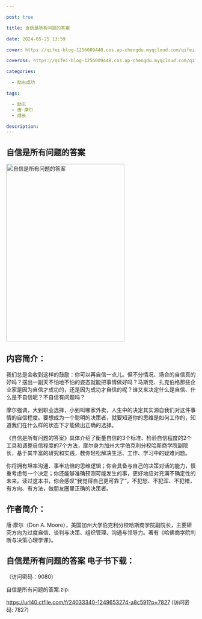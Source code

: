 ```yaml
---

post: true

title: 自信是所有问题的答案

date: 2024-05-25 13:59

cover: https://qifei-blog-1256009448.cos.ap-chengdu.myqcloud.com/qifei-blog/660a19199f345e8d03eb1b69.jpg

coveross: https://qifei-blog-1256009448.cos.ap-chengdu.myqcloud.com/qifei-blog/660a19199f345e8d03eb1b69.jpg

categories:

  - 励志成功

tags:

  - 励志
  - 唐·摩尔
  - 成长

description:
---
```


## 自信是所有问题的答案
<img alt="自信是所有问题的答案 " class="aligncenter loading" data-was-processed="true" decoding="async" fetchpriority="high" height="471" src="https://qifei-blog-1256009448.cos.ap-chengdu.myqcloud.com/qifei-blog/660a19199f345e8d03eb1b69.jpg " style="cursor: zoom-in;" width="314"/>

## 内容简介：

我们总是会收到这样的鼓励：你可以再自信一点儿。但不分情况、场合的自信真的好吗？摆出一副天不怕地不怕的姿态就能把事情做好吗？马斯克、扎克伯格那些企业家是因为自信才成功的，还是因为成功才自信的呢？谁又来决定什么是自信、什么是不自信呢？不自信有问题吗？

摩尔强调，大到职业选择，小到叫哪家外卖，人生中的决定其实源自我们对这件事情的自信程度。要想成为一个聪明的决策者，就要知道你的思维是如何工作的，知道我们在什么样的状态下才能做出正确的选择。

《自信是所有问题的答案》具体介绍了衡量自信的3个标准、检验自信程度的2个工具和调整自信程度的7个方法，摩尔身为加州大学伯克利分校哈斯商学院副院长，基于其丰富的研究和实践，教你轻松解决生活、工作、学习中的疑难问题。

你将拥有坦率沟通、事半功倍的思维逻辑；你会具备与自己的决策对话的能力，慎重考虑每一个决定；你还能够准确预测可能发生的事，更好地应对充满不确定性的未来。读过这本书，你会感叹“我觉得自己更可靠了”，不犯愁、不犯浑、不犯错，有方向、有方法，做朋友圈里正确的决策者。

## 作者简介：

唐·摩尔（Don A. Moore），美国加州大学伯克利分校哈斯商学院副院长，主要研究方向为过度自信、谈判与决策、组织管理、沟通与领导力。著有《哈佛商学院判断与决策心理学课》。

## 自信是所有问题的答案 电子书下载：

 （访问密码：9080）

自信是所有问题的答案.zip: 

https://url40.ctfile.com/f/24033340-1249653274-a8c591?p=7827 (访问密码: 7827)
